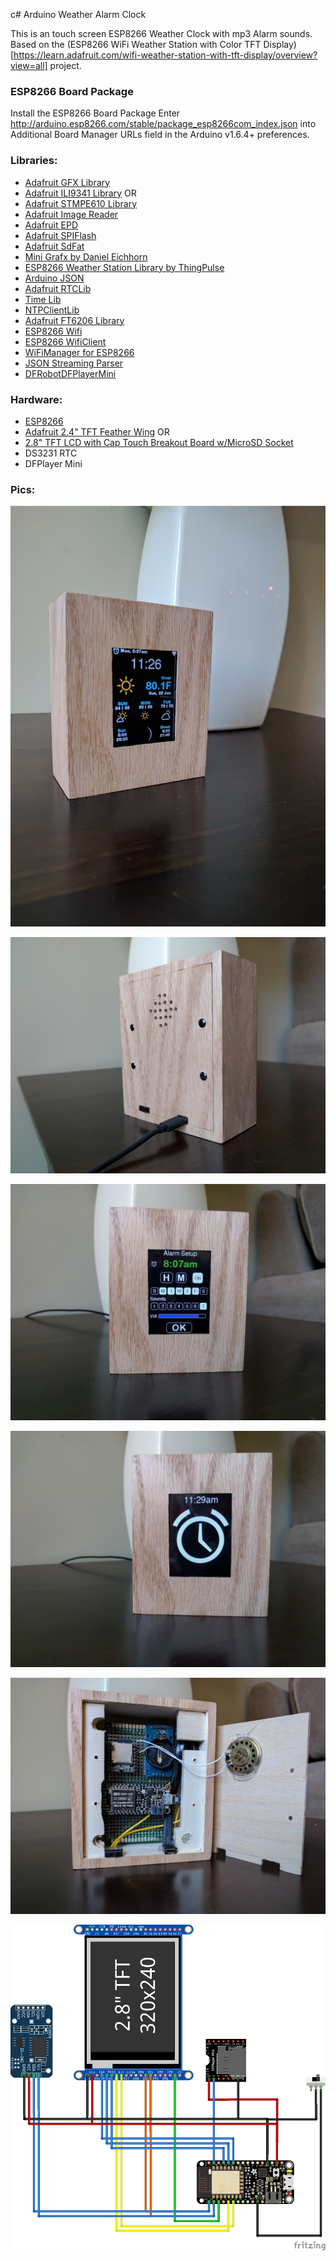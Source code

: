 c# Arduino Weather Alarm Clock

This is an touch screen ESP8266 Weather Clock with mp3 Alarm sounds. 
Based on the (ESP8266 WiFi Weather Station with Color TFT Display)[https://learn.adafruit.com/wifi-weather-station-with-tft-display/overview?view=all] project.

### ESP8266 Board Package

Install the ESP8266 Board Package
Enter http://arduino.esp8266.com/stable/package_esp8266com_index.json into Additional Board Manager URLs field in the Arduino v1.6.4+ preferences.

### Libraries:

- [Adafruit GFX Library](https://github.com/adafruit/Adafruit-GFX-Library)
- [Adafruit ILI9341 Library](https://github.com/adafruit/Adafruit_ILI9341) OR
- [Adafruit STMPE610 Library](https://github.com/adafruit/Adafruit_STMPE610)
- [Adafruit Image Reader](https://github.com/adafruit/Adafruit_ImageReader)
- [Adafruit EPD](https://github.com/adafruit/Adafruit_EPD)
- [Adafruit SPIFlash](https://github.com/adafruit/Adafruit_SPIFlash)
- [Adafruit SdFat](https://github.com/adafruit/SdFat)
- [Mini Grafx by Daniel Eichhorn](https://github.com/ThingPulse/minigrafx)
- [ESP8266 Weather Station Library by ThingPulse](https://github.com/ThingPulse/esp8266-weather-station)
- [Arduino JSON](https://github.com/bblanchon/ArduinoJson)
- [Adafruit RTCLib](https://github.com/adafruit/RTClib)
- [Time Lib](https://playground.arduino.cc/code/time/)
- [NTPClientLib](https://github.com/gmag11/NtpClient)
- [Adafruit FT6206 Library](https://github.com/adafruit/Adafruit_FT6206_Library)
- [ESP8266 Wifi](https://github.com/esp8266/Arduino/tree/master/libraries/ESP8266WiFi)
- [ESP8266 WifiClient](https://github.com/esp8266/Arduino/tree/master/libraries/ESP8266HTTPClient)
- [WiFiManager for ESP8266](https://github.com/tzapu/WiFiManager)
- [JSON Streaming Parser](https://github.com/squix78/json-streaming-parser)
- [DFRobotDFPlayerMini](https://github.com/DFRobot/DFRobotDFPlayerMini)

### Hardware:

- [ESP8266](https://learn.adafruit.com/adafruit-feather-huzzah-esp8266/)
- [Adafruit 2.4" TFT Feather Wing](https://learn.adafruit.com/adafruit-2-4-tft-touch-screen-featherwing/) OR
- [2.8" TFT LCD with Cap Touch Breakout Board w/MicroSD Socket](https://www.adafruit.com/product/2090)
- DS3231 RTC
- DFPlayer Mini 

### Pics:

![Weather Clock](/docs/weather_clock1.jpg)

![Weather Clock](/docs/weather_clock2.jpg)

![Weather Clock](/docs/alarm_setup.jpg)

![Weather Clock](/docs/alarm.jpg)

![Weather Clock](/docs/weather_clock_inside.jpg)

![Weather Clock](/docs/WeatherClock_bb.png)
